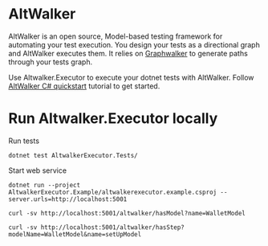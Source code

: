 # AltWalker 

AltWalker is an open source, Model-based testing framework for automating your test execution. You design your tests as a directional graph and AltWalker executes them. It relies on [Graphwalker](http://graphwalker.github.io/) to generate paths through your tests graph.

Use Altwalker.Executor to execute your dotnet tests with AltWalker. Follow [AltWalker C# quickstart](https://altom.gitlab.io/altwalker/altwalker/quickstart.html#c-quickstart) tutorial to get started.


# Run Altwalker.Executor locally

Run tests

`dotnet test AltwalkerExecutor.Tests/`


Start web service

`dotnet run --project AltwalkerExecutor.Example/altwalkerexecutor.example.csproj --server.urls=http://localhost:5001`

`curl -sv http://localhost:5001/altwalker/hasModel?name=WalletModel`

`curl -sv http://localhost:5001/altwalker/hasStep?modelName=WalletModel&name=setUpModel`


